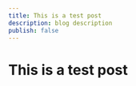 ```yaml
---
title: This is a test post
description: blog description
publish: false
---
```


# This is a test post
